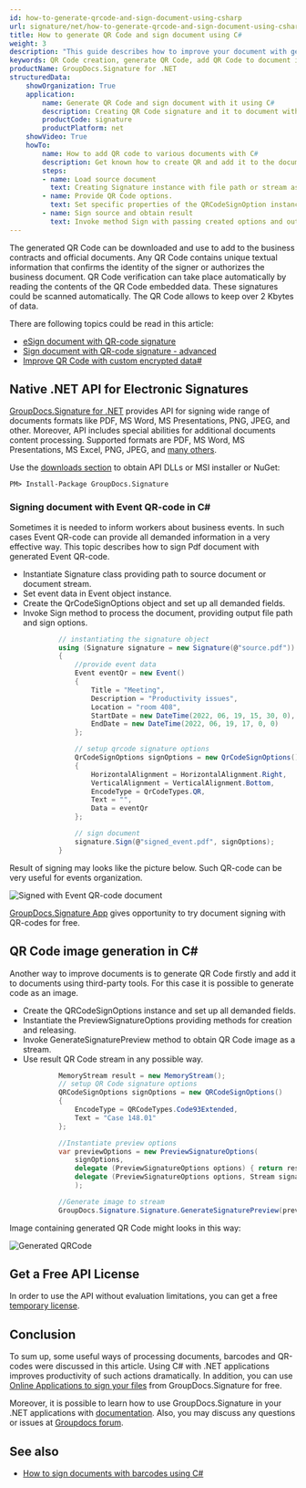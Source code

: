```yaml
---
id: how-to-generate-qrcode-and-sign-document-using-csharp
url: signature/net/how-to-generate-qrcode-and-sign-document-using-csharp
title: How to generate QR Code and sign document using C#
weight: 3
description: "This guide describes how to improve your document with generated QR code using C#. Sign your documents with QR Code and various standard QR code elements like Event QR Code, contact QR Code as VCard or MeCard, SEPA payment QR Code using GroupDocs.Signature .NET API by GroupDocs."
keywords: QR Code creation, generate QR Code, add QR Code to document in CSharp, Sign document with QR Event in CSharp, VCard or MeCard QR Code.
productName: GroupDocs.Signature for .NET
structuredData:
    showOrganization: True
    application:    
        name: Generate QR Code and sign document with it using C#    
        description: Creating QR Code signature and it to document with C# language by GroupDocs.Signature for .NET APIs
        productCode: signature
        productPlatform: net 
    showVideo: True
    howTo:
        name: How to add QR code to various documents with C# 
        description: Get known how to create QR and add it to the document using C#
        steps:
        - name: Load source document
          text: Creating Signature instance with file path or stream as a constructor parameter will load the document. 
        - name: Provide QR Code options. 
          text: Set specific properties of the QRCodeSignOption instance like a QR Code type, QR code text and signature appearance settings.
        - name: Sign source and obtain result 
          text: Invoke method Sign with passing created options and output file data. You can save signed file using file path or stream.
---
```


The generated QR Code can be downloaded and use to add to the business contracts and official documents. Any QR Code contains unique textual information that confirms the identity of the signer or authorizes the business document. QR Code verification can take place automatically by reading the contents of the QR Code embedded data. These signatures could be scanned automatically. The QR Code allows to keep over 2 Kbytes of data.

There are following topics could be read in this article:

* [eSign document with QR-code signature](signature/net/esign-document-with-qr-code-signature/)
* [Sign document with QR-code signature - advanced](signature/net/sign-document-with-qr-code-signature-advanced/)
* [Improve QR Code with custom encrypted data#](signature/net/sign-document-with-embedded-and-encrypted-data-in-qr-code-signatures/)

## Native .NET API for Electronic Signatures

[GroupDocs.Signature for .NET](https://products.groupdocs.com/signature/net) provides API for signing wide range of documents formats like PDF, MS Word, MS Presentations, PNG, JPEG, and other. Moreover, API includes special abilities for additional documents content processing. Supported formats are PDF, MS Word, MS Presentations, MS Excel, PNG, JPEG, and [many others](https://docs.groupdocs.com/signature/net/supported-document-formats/).

Use the [downloads section](https://downloads.groupdocs.com/signature/net) to obtain API DLLs or MSI installer or NuGet:

```nuget
PM> Install-Package GroupDocs.Signature
```

### Signing document with Event QR-code in C\#

Sometimes it is needed to inform workers about business events. In such cases Event QR-code can provide all demanded information in a very effective way. This topic describes how to sign Pdf document with generated Event QR-code.

* Instantiate Signature class providing path to source document or document stream.
* Set event data in Event object instance.
* Create the QrCodeSignOptions object and set up all demanded fields.
* Invoke Sign method to process the document, providing output file path and sign options.

```cs
            // instantiating the signature object
            using (Signature signature = new Signature(@"source.pdf"))
            {
                //provide event data
                Event eventQr = new Event()
                {
                    Title = "Meeting",
                    Description = "Productivity issues",
                    Location = "room 408",
                    StartDate = new DateTime(2022, 06, 19, 15, 30, 0),
                    EndDate = new DateTime(2022, 06, 19, 17, 0, 0)
                };

                // setup qrcode signature options
                QrCodeSignOptions signOptions = new QrCodeSignOptions()
                {
                    HorizontalAlignment = HorizontalAlignment.Right,
                    VerticalAlignment = VerticalAlignment.Bottom,
                    EncodeType = QrCodeTypes.QR,
                    Text = "",
                    Data = eventQr
                };

                // sign document
                signature.Sign(@"signed_event.pdf", signOptions);
            }
```

Result of signing may looks like the picture below. Such QR-code can be very useful for events organization.

![Signed with Event QR-code document](signature/net/images/signature-use-cases/how-to-generate-barcode-and-sign-document-using-csharp/signed_event.png)

[GroupDocs.Signature App](https://products.groupdocs.app/signature/generate/qrcode) gives opportunity to try document signing with QR-codes for free.

## QR Code image generation in C\#

Another way to improve documents is to generate QR Code firstly and add it to documents using third-party tools. For this case it is possible to generate code as an image.

* Create the QRCodeSignOptions instance and set up all demanded fields.
* Instantiate the PreviewSignatureOptions providing methods for creation and releasing.
* Invoke GenerateSignaturePreview method to obtain QR Code image as a stream.
* Use result QR Code stream in any possible way.

```cs
            MemoryStream result = new MemoryStream();
            // setup QR Code signature options
            QRCodeSignOptions signOptions = new QRCodeSignOptions()
            {
                EncodeType = QRCodeTypes.Code93Extended,
                Text = "Case 148.01"
            };

            //Instantiate preview options
            var previewOptions = new PreviewSignatureOptions(
                signOptions,
                delegate (PreviewSignatureOptions options) { return result; },
                delegate (PreviewSignatureOptions options, Stream signatureStream) { }
                );

            //Generate image to stream
            GroupDocs.Signature.Signature.GenerateSignaturePreview(previewOptions);

```
Image containing generated QR Code might looks in this way:

![Generated QRCode](signature/net/images/signature-use-cases/how-to-generate-barcode-and-sign-document-using-csharp/signed_event.png)

## Get a Free API License

In order to use the API without evaluation limitations, you can get a free [temporary license](https://purchase.groupdocs.com/temporary-license).

## Conclusion

To sum up, some useful ways of processing documents, barcodes and QR-codes were discussed in this article. Using C# with .NET applications improves productivity of such actions dramatically.
In addition, you can use [Online Applications to sign your files](https://products.groupdocs.app/signature/family) from GroupDocs.Signature for free.

Moreover, it is possible to learn how to use GroupDocs.Signature in your .NET applications with [documentation](https://docs.groupdocs.com/signature/net/). Also, you may discuss any questions or issues at [Groupdocs forum](https://forum.groupdocs.com/).

## See also

* [How to sign documents with barcodes using C#](signature/net/how-to-generate-barcode-and-sign-document-using-csharp/)
